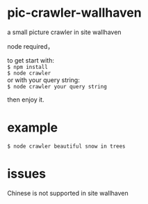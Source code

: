 # pic-crawler-wallhaven
a small picture crawler in site wallhaven   

node required，

to get start with:   
`$ npm install`  
`$ node crawler`   
or with your query string:  
`$ node crawler your query string`        
  
then enjoy it.  

# example 
`$ node crawler beautiful snow in trees`  
# issues
Chinese is not supported in site wallhaven

